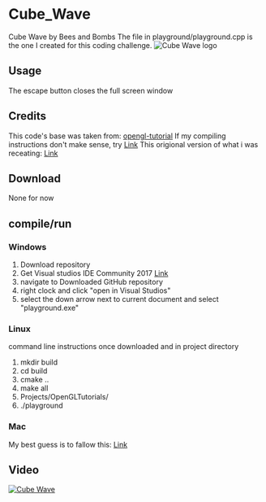 # Cube_Wave
Cube Wave by Bees and Bombs
The file in playground/playground.cpp is the one I created for this coding challenge.
![Cube Wave logo](https://lugsole.github.io/Cube_Wave/picture.png)
## Usage
The escape button closes the full screen window
## Credits
This code's base was taken from: [opengl-tutorial](http://www.opengl-tutorial.org/)
If my compiling instructions don't make sense, try [Link](http://www.opengl-tutorial.org/beginners-tutorials/tutorial-1-opening-a-window/)
This origional version of what i was receating: [Link](https://twitter.com/beesandbombs/status/940639806522085376)
## Download
None for now
## compile/run
### Windows
1. Download repository
2. Get Visual studios IDE Community 2017 [Link](https://www.visualstudio.com/vs/)
3. navigate to Downloaded GitHub repository
4. right clock and click "open in Visual Studios"
5. select the down arrow next to current document and select "playground.exe"
### Linux
command line instructions once downloaded and in project directory
1. mkdir build
2. cd build
3. cmake ..
4. make all
5. Projects/OpenGLTutorials/
6. ./playground
### Mac
My best guess is to fallow this: [Link](http://www.opengl-tutorial.org/beginners-tutorials/tutorial-1-opening-a-window/)
## Video
[![Cube Wave](https://lugsole.github.io/Cube_Wave/picture.png)](https://lugsole.github.io/Cube_Wave/video.mp4)
## 
